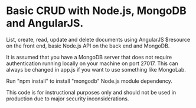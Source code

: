 Basic CRUD with Node.js, MongoDB and AngularJS.
=========================

List, create, read, update and delete documents using AngularJS $resource on the front end, basic Node.js API on the back end and MongoDB.

It is assumed that you have a MongoDB server that does not require authentication running locally on your machine on port 27017. This can always be changed in app.js if you want to use something like MongoLab.

Run "npm install" to install "mongodb" Node.js module dependency.

This code is for instructional purposes only and should not be used in production due to major security inconsiderations.
